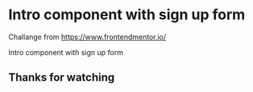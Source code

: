 # Intro component with sign up form

Challange from https://www.frontendmentor.io/ 

Intro component with sign up form

 

## Thanks for watching 
